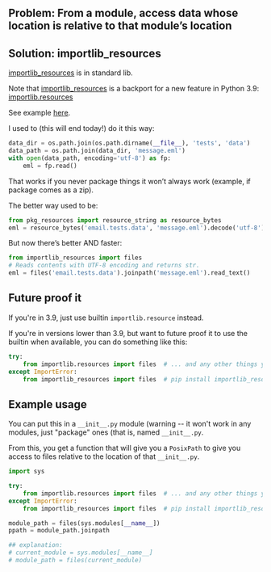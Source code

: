 ## Problem: From a module, access data whose location is relative to that module’s location

## Solution: importlib_resources

[importlib_resources](https://importlib-resources.readthedocs.io/) is in standard lib.

Note that [importlib_resources](https://importlib-resources.readthedocs.io/)
is a backport for a new feature in Python 3.9: 
[importlib.resources](https://docs.python.org/3/library/importlib.html#module-importlib.resources)
   
See example [here](https://importlib-resources.readthedocs.io/en/latest/using.html#example).

I used to (this will end today!) do it this way:

```python
data_dir = os.path.join(os.path.dirname(__file__), 'tests', 'data')
data_path = os.path.join(data_dir, 'message.eml')
with open(data_path, encoding='utf-8') as fp:
    eml = fp.read()
```

That works if you never package things it won’t always work (example, if package comes as a zip).

The better way used to be:

```python
from pkg_resources import resource_string as resource_bytes
eml = resource_bytes('email.tests.data', 'message.eml').decode('utf-8')
```

But now there’s better AND faster:

```python
from importlib_resources import files
# Reads contents with UTF-8 encoding and returns str.
eml = files('email.tests.data').joinpath('message.eml').read_text()
```

## Future proof it

If you're in 3.9, just use builtin `importlib.resource` instead.

If you're in versions lower than 3.9, but want to future proof it to use the builtin when available, 
you can do something like this:
```python
try:
    from importlib.resources import files  # ... and any other things you want to get
except ImportError:
    from importlib_resources import files  # pip install importlib_resources
```


## Example usage

You can put this in a `__init__.py` module (warning -- it won't work in any modules, just "package" ones (that is, named `__init__.py`. 

From this, you get a function that will give you a `PosixPath` to give you access to files relative to the location of that `__init__.py`. 

```python
import sys

try:
    from importlib.resources import files  # ... and any other things you want to get
except ImportError:
    from importlib_resources import files  # pip install importlib_resources

module_path = files(sys.modules[__name__])
ppath = module_path.joinpath

## explanation:
# current_module = sys.modules[__name__]
# module_path = files(current_module)

```

